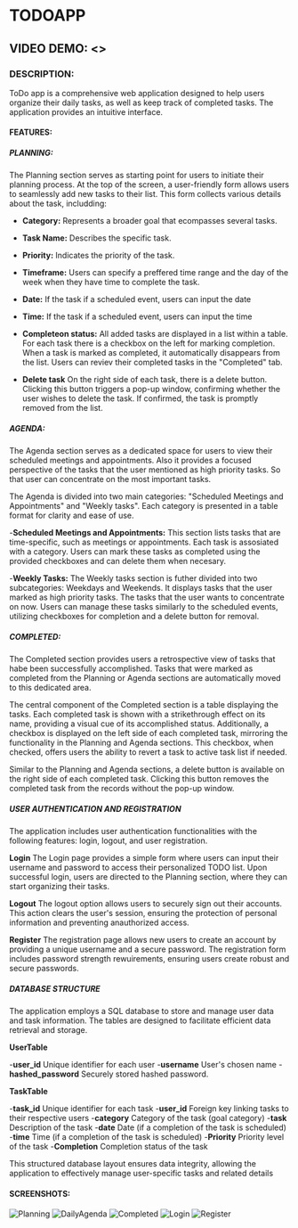 # TODOAPP
## VIDEO DEMO: <>
### DESCRIPTION:
ToDo app is a comprehensive web application designed to help users organize their daily tasks, as well as keep track of completed tasks.
The application provides an intuitive interface.

#### FEATURES:

##### PLANNING:

The Planning section serves as starting point for users to initiate their planning process.
At the top of the screen, a user-friendly form allows users to seamlessly add new tasks to
their list. This form collects various details about the task, includding:

- **Category:** Represents a broader goal that ecompasses several tasks.
- **Task Name:** Describes the specific task.
- **Priority:** Indicates the priority of the task.
- **Timeframe:** Users can specify a preffered time range and the day of the week when they
have time to complete the task.
- **Date:** If the task if a scheduled event, users can input the date
- **Time:** If the task if a scheduled event, users can input the time

- **Completeon status:**
All added tasks are displayed in a list within a table. For each task there is a checkbox on
the left for marking completion. When a task is marked as completed, it automatically disappears
from the list. Users can reviev their completed tasks in the "Completed" tab.

- **Delete task**
On the right side of each task, there is a delete button. Clicking this button triggers a pop-up
window, confirming whether the user wishes to delete the task. If confirmed, the task is promptly
removed from the list.


##### AGENDA:
The Agenda section serves as a dedicated space for users to view their scheduled meetings and
appointments. Also it provides a focused perspective of the tasks that the user mentioned as
high priority tasks. So that user can concentrate on the most important tasks.

The Agenda is divided into two main categories: "Scheduled Meetings and Appointments" and
"Weekly tasks". Each category is presented in a table format for clarity and ease of use.

-**Scheduled Meetings and Appointments:**
This section lists tasks that are time-specific, such as meetings or appointments. Each task
is assosiated with a category. Users can mark these tasks as completed using the provided
checkboxes and can delete them when necesary.

-**Weekly Tasks:**
The Weekly tasks section is futher divided into two subcategories: Weekdays and Weekends.
It displays tasks that the user marked as high priority tasks. The tasks that the user
wants to concentrate on now. Users can manage these tasks similarly to the scheduled events,
utilizing checkboxes for completion and a delete button for removal.


##### COMPLETED:

The Completed section provides users a retrospective view of tasks that habe been successfully
accomplished. Tasks that were marked as completed from the Planning or Agenda sections are
automatically moved to this dedicated area.

The central component of the Completed section is a table displaying the tasks. Each completed task
is shown with a strikethrough effect on its name, providing a visual cue of its accomplished status.
Additionally, a checkbox is displayed on the left side of each completed task, mirroring the
functionality in the Planning and Agenda sections. This checkbox, when checked, offers users the
ability to revert a task to active task list if needed.

Similar to the Planning and Agenda sections, a delete button is available on the right side of each
completed task. Clicking this button removes the completed task from the records without the pop-up
window.

##### USER AUTHENTICATION AND REGISTRATION

The application includes user authentication functionalities with the following features:
login, logout, and user registration.

**Login**
The Login page provides a simple form where users can input their username and password to access
their personalized TODO list. Upon successful login, users are directed to the Planning section,
where they can start organizing their tasks.

**Logout**
The logout option allows users to securely sign out their accounts. This action clears the user's
session, ensuring the protection of personal information and preventing anauthorized access.

**Register**
The registration page allows new users to create an account by providing a unique username and a
secure password. The registration form includes password strength rewuirements, ensuring users
create robust and secure passwords.

##### DATABASE STRUCTURE
The application employs a SQL database to store and manage user data and task information.
The tables are designed to facilitate efficient data retrieval and storage.

**UserTable**

-**user_id** Unique identifier for each user
-**username** User's chosen name
-**hashed_password** Securely stored hashed password.

**TaskTable**

-**task_id** Unique identifier for each task
-**user_id** Foreign key linking tasks to their respective users
-**category** Category of the task (goal category)
-**task** Description of the task
-**date** Date (if a completion of the task is scheduled)
-**time** Time (if a completion of the task is scheduled)
-**Priority** Priority level of the task
-**Completion** Completion status of the task

This structured database layout ensures data integrity, allowing the application to effectively manage user-specific tasks and related details


#### SCREENSHOTS:
![Planning](/static/planning_screenshort.png)
![DailyAgenda](/static/agenda_screenshort.png)
![Completed](/static/completed_screenshort.png)
![Login](/static/login_screenshort.png)
![Register](/static/register_screenshort.png)

